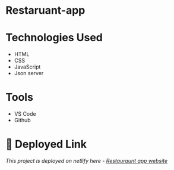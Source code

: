 # Restaruant-app

# Technologies Used
* HTML
* CSS
* JavaScript
* Json server

# Tools
* VS Code
* Github

# **🔗 Deployed Link**
_This project is deployed on netlify here - [Restauraunt app website ](https://restaruant-app-website.netlify.app)_
